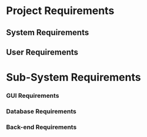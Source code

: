# Project Requirements

## System Requirements

## User Requirements

# Sub-System Requirements

### GUI Requirements

### Database Requirements

### Back-end Requirements
